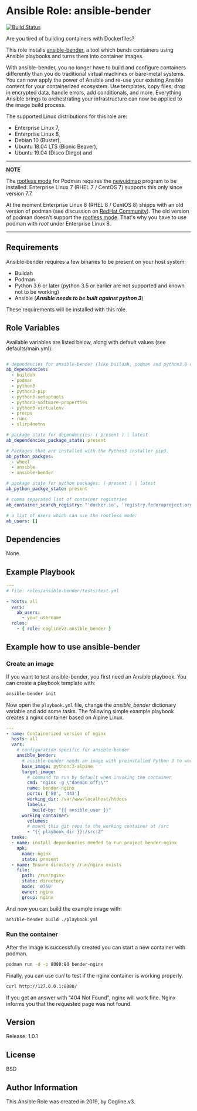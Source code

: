 # Ansible Role: ansible-bender

[![Build Status](https://travis-ci.org/coglinev3/ansible-bender.svg?branch=master)](https://travis-ci.org/coglinev3/ansible-bender)

Are you tired of building containers with Dockerfiles?

This role installs [ansible-bender](https://github.com/ansible-community/ansible-bender),
a tool which bends containers using Ansible playbooks and turns them into
container images.

With ansible-bender, you no longer have to build and configure containers
differently than you do traditional virtual machines or bare-metal systems.
You can now apply the power of Ansible and re-use your existing Ansible
content for your containerized ecosystem. Use templates, copy files, drop in
encrypted data, handle errors, add conditionals, and more. Everything Ansible
brings to orchestrating your infrastructure can now be applied to the image
build process.

The supported Linux distributions for this role are:
* Enterprise Linux 7,
* Enterprise Linux 8, 
* Debian 10 (Buster),
* Ubuntu 18.04 LTS (Bionic Beaver),
* Ubuntu 19.04 (Disco Dingo) and


---
**ΝOTE**

The [rootless mode](https://github.com/containers/libpod/blob/master/README.md#rootless)
for Podman requires the [newuidmap](https://github.com/containers/libpod/blob/master/troubleshooting.md#9-newuidmap-missing-when-running-rootless-podman-commands)
program to be installed. Enterprise Linux 7 (RHEL 7 / CentOS 7) supports this
only since version 7.7.

At the moment Enterprise Linux 8 (RHEL 8 / CentOS 8) shipps with an old version
of podman (see discussion on [RedHat Community](https://access.redhat.com/discussions/4288731 "RHEL 8.0 - latest version of Podman")).
The old version of podman doesn't support the [rootless mode](https://github.com/containers/libpod#Rootless "rootless mode").
That's why you have to use podman with *root* under Enterprise Linux 8.

---


## Requirements

Ansible-bender requires a few binaries to be present on your host system:

* Buildah
* Podman
* Python 3.6 or later (python 3.5 or earlier are not supported and known not to be working)
* Ansible (***Ansible needs to be built against python 3***)

These requirements will be installed with this role.

## Role Variables

Available variables are listed below, along with default values
(see defaults/main.yml):

```yml

# dependencies for ansible-bender (like buildah, podman and python3.6 or higher)
ab_dependencies:
  - buildah
  - podman
  - python3
  - python3-pip
  - python3-setuptools
  - python3-software-properties
  - python3-virtualenv
  - procps
  - runc
  - slirp4netns

# package state for dependencies: ( present ) | latest 
ab_dependencies_package_state: present

# Packages that are installed with the Python3 installer pip3.
ab_python_packges:
  - wheel
  - ansible
  - ansible-bender

# package state for python packages: ( present ) | latest
ab_python_packge_state: present

# comma separated list of container registries
ab_container_search_registry: "'docker.io', 'registry.fedoraproject.org', 'quay.io', 'registry.access.redhat.com', 'registry.centos.org'"

# a list of users which can use the rootless mode:
ab_users: []
```

## Dependencies

None.

## Example Playbook

```yml
---
# file: roles/ansible-bender/tests/test.yml

- hosts: all
  vars:
    ab_users:
      - your_username
  roles:
    - { role: coglinev3.ansible_bender }
```

## Example how to use ansible-bender

### Create an image

If you want to test ansible-bender, you first need an Ansible playbook.
You can create a playbook template with:

```sh
ansible-bender init
```

Now open the `playbook.yml` file, change the *ansible_bender* dictionary
variable and add some tasks. The following simple example playbook creates a
nginx container based on Alpine Linux.

```yml
---
- name: Containerized version of nginx
  hosts: all
  vars:
    # configuration specific for ansible-bender
    ansible_bender:
      # ansible-bender needs an image with preinstalled Python 3 to work
      base_image: python:3-alpine
      target_image:
        # command to run by default when invoking the container
        cmd: "nginx -g \"daemon off;\""
        name: bender-nginx
        ports: ['80', '443']
        working_dir: /var/www/localhost/htdocs
        labels:
          build-by: "{{ ansible_user }}"
      working_container:
        volumes:
        # mount this git repo to the working container at /src
        - "{{ playbook_dir }}:/src:Z"
  tasks:
  - name: install dependencies needed to run project bender-nginx
    apk:
      name: nginx
      state: present
  - name: Ensure directory /run/nginx exists
    file:
      path: /run/nginx
      state: directory
      mode: '0750'
      owner: nginx
      group: nginx
```

And now you can build the example image with:

```sh
ansible-bender build ./playbook.yml
```

### Run the container

After the image is successfully created you can start a new container with
podman.

```sh
podman run -d -p 8080:80 bender-nginx
```

Finally, you can use *curl* to test if the nginx container is working properly.

```sh
curl http://127.0.0.1:8080/ 
```
If you get an answer with "404 Not Found", nginx will work fine. Nginx informs
you that the requested page was not found.

## Version

Release: 1.0.1

## License

BSD

## Author Information

This Ansible Role was created in 2019, by Cogline.v3.
